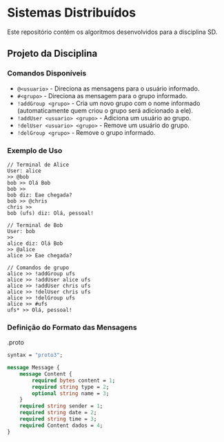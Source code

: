 # Sistemas Distribuídos
Este repositório contém os algoritmos desenvolvidos para a disciplina SD.

## Projeto da Disciplina

### Comandos Disponíveis

- `@<usuario>` - Direciona as mensagens para o usuário informado.
- `#<grupo>` - Direciona as mensagem para o grupo informado.
- `!addGroup <grupo>` - Cria um novo grupo com o nome informado (automaticamente quem criou o grupo será adicionado a ele).
- `!addUser <usuario> <grupo>` - Adiciona um usuário ao grupo.
- `!delUser <usuario> <grupo>` - Remove um usuário do grupo.
- `!delGroup <grupo>` - Remove o grupo informado.

### Exemplo de Uso

```
// Terminal de Alice
User: alice
>> @bob
bob >> Olá Bob
bob >>
bob diz: Eae chegada?
bob >> @chris
chris >> 
bob (ufs) diz: Olá, pessoal!
```

```
// Terminal de Bob
User: bob
>> 
alice diz: Olá Bob
>> @alice
alice >> Eae chegada?

// Comandos de grupo
alice >> !addGroup ufs
alice >> !addUser alice ufs
alice >> !addUser chris ufs
alice >> !delUser chris ufs
alice >> !delGroup ufs
alice >> #ufs
ufs* >> Olá, pessoal!
```

### Definição do Formato das Mensagens

.proto
```proto
syntax = "proto3";

message Message {
	message Content {
		required bytes content = 1;
		required string type = 2;
		optional string name = 3;
	}
	required string sender = 1;
	required string date = 2;
	required string time = 3;
	required Content dados = 4;
}
```